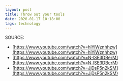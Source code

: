 ```yaml
---
layout: post
title: Throw out your tools
date: 2020-01-17 10:18:00
tags: technology
---
```


SOURCE:

- [https://www.youtube.com/watch?v=hlYiWznhhzw](https://www.youtube.com/watch?v=hlYiWznhhzw)
- [https://www.youtube.com/watch?v=N-lSE3DBerM](https://www.youtube.com/watch?v=N-lSE3DBerM)
- [https://www.youtube.com/watch?v=JjDsP5n2kSM](https://www.youtube.com/watch?v=JjDsP5n2kSM)
